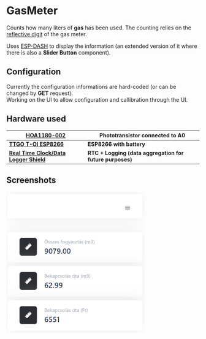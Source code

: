 # GasMeter

Counts how many liters of **gas** has been used. The counting relies on the [reflective digit](https://learn.openenergymonitor.org/electricity-monitoring/pulse-counting/gas-meter-monitoring#optical-counting) of the gas meter.

Uses [ESP-DASH](https://github.com/ayushsharma82/ESP-DASH) to display the information (an extended version of it where there is also a **Slider Button** component).


## Configuration

Currently the configuration informations are hard-coded (or can be changed by **GET** request).<br>
Working on the UI to allow configuration and callibration through the UI.

## Hardware used
| [**HOA1180-002**](https://eu.mouser.com/ProductDetail/Honeywell/HOA1180-002?qs=OmWMh1k3VigON8x9P7dPdA%3D%3D)                                                                                                                                                                                                                                                                                             | **Phototransistor connected to A0**                      |
|----------------------------------------------------------------------------------------------------------------------------------------------------------------------------------------------------------------------------------------------------------------------------------------------------------------------------------------------------------------------------------------------------------|----------------------------------------------------------|
| [**TTGO T-OI ESP8266**](https://www.aliexpress.com/item/4001222097785.html)                                                                                                                                                                                                                                                                                                                              | **ESP8266 with battery**                                 |
| [**Real Time Clock/Data Logger Shield**](https://www.aliexpress.com/item/4000253681172.html?spm=a2g0o.productlist.0.0.1a9e5e44356y6t&algo_pvid=3ebcc57b-dae6-4980-98db-7571979ce8c2&algo_exp_id=3ebcc57b-dae6-4980-98db-7571979ce8c2-0&pdp_ext_f=%7B%22sku_id%22%3A%2210000001024571580%22%7D&pdp_npi=2%40dis%21USD%21%212.35%21%21%21%21%21%402101e9d216554085175255723e07e8%2110000001024571580%21sea) | **RTC + Logging (data aggregation for future purposes)**

## Screenshots
<img src="./screenshots/running.png"  alt="Main Screen"  width="360"/>